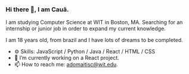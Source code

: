 ### Hi there 👋, I am Cauã.


I am studying Computer Science at WIT in Boston, MA. Searching for an internship or junior job in order to expand my current knowledge.

I am 18 years old, from brazil and I have lots of dreams to be completed.

- ⚙️ Skills: JavaScript / Python / Java / React / HTML / CSS
- 🔭 I’m currently working on a React project. 
- 📫 How to reach me: adomaitisc@wit.edu. 
